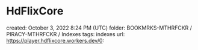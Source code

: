 # HdFlixCore

created: October 3, 2022 8:24 PM (UTC)
folder: BOOKMRKS-MTHRFCKR / PIRACY-MTHRFCKR / Indexes
tags: indexes
url: https://player.hdflixcore.workers.dev/0: